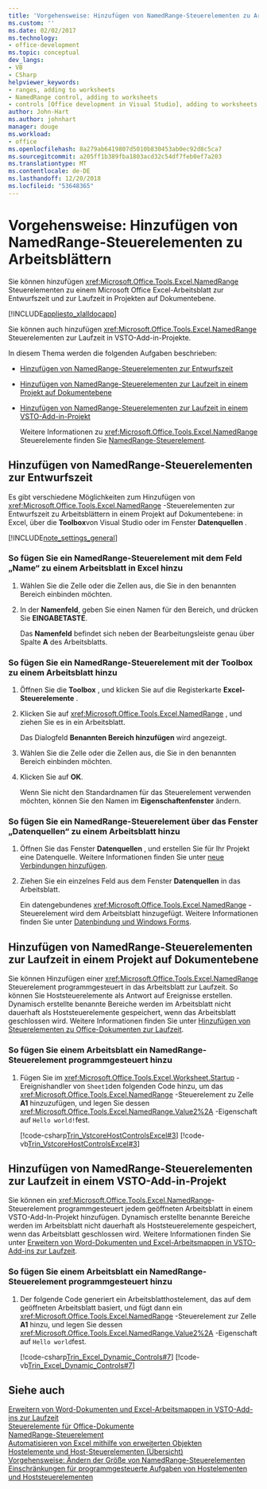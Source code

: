 ```yaml
---
title: 'Vorgehensweise: Hinzufügen von NamedRange-Steuerelementen zu Arbeitsblättern'
ms.custom: ''
ms.date: 02/02/2017
ms.technology:
- office-development
ms.topic: conceptual
dev_langs:
- VB
- CSharp
helpviewer_keywords:
- ranges, adding to worksheets
- NamedRange control, adding to worksheets
- controls [Office development in Visual Studio], adding to worksheets
author: John-Hart
ms.author: johnhart
manager: douge
ms.workload:
- office
ms.openlocfilehash: 8a279ab6419807d5010b830453ab0ec92d8c5ca7
ms.sourcegitcommit: a205ff1b389fba1803acd32c54df7feb0ef7a203
ms.translationtype: MT
ms.contentlocale: de-DE
ms.lasthandoff: 12/20/2018
ms.locfileid: "53648365"
---
```

# <a name="how-to-add-namedrange-controls-to-worksheets"></a>Vorgehensweise: Hinzufügen von NamedRange-Steuerelementen zu Arbeitsblättern
  Sie können hinzufügen <xref:Microsoft.Office.Tools.Excel.NamedRange> Steuerelementen zu einem Microsoft Office Excel-Arbeitsblatt zur Entwurfszeit und zur Laufzeit in Projekten auf Dokumentebene.  
  
 [!INCLUDE[appliesto_xlalldocapp](../vsto/includes/appliesto-xlalldocapp-md.md)]  
  
 Sie können auch hinzufügen <xref:Microsoft.Office.Tools.Excel.NamedRange> Steuerelementen zur Laufzeit in VSTO-Add-in-Projekte.  
  
 In diesem Thema werden die folgenden Aufgaben beschrieben:  
  
- [Hinzufügen von NamedRange-Steuerelementen zur Entwurfszeit](#designtime)  
  
- [Hinzufügen von NamedRange-Steuerelementen zur Laufzeit in einem Projekt auf Dokumentebene](#runtimedoclevel)  
  
- [Hinzufügen von NamedRange-Steuerelementen zur Laufzeit in einem VSTO-Add-in-Projekt](#runtimeaddin)  
  
  Weitere Informationen zu <xref:Microsoft.Office.Tools.Excel.NamedRange> Steuerelemente finden Sie [NamedRange-Steuerelement](../vsto/namedrange-control.md).  
  
##  <a name="designtime"></a> Hinzufügen von NamedRange-Steuerelementen zur Entwurfszeit  
 Es gibt verschiedene Möglichkeiten zum Hinzufügen von <xref:Microsoft.Office.Tools.Excel.NamedRange> -Steuerelementen zur Entwurfszeit zu Arbeitsblättern in einem Projekt auf Dokumentebene: in Excel, über die **Toolbox**von Visual Studio oder im Fenster **Datenquellen** .  
  
 [!INCLUDE[note_settings_general](../sharepoint/includes/note-settings-general-md.md)]  
  
### <a name="to-add-a-namedrange-control-to-a-worksheet-using-the-name-box-in-excel"></a>So fügen Sie ein NamedRange-Steuerelement mit dem Feld „Name“ zu einem Arbeitsblatt in Excel hinzu  
  
1.  Wählen Sie die Zelle oder die Zellen aus, die Sie in den benannten Bereich einbinden möchten.  
  
2.  In der **Namenfeld**, geben Sie einen Namen für den Bereich, und drücken Sie **EINGABETASTE**.  
  
     Das **Namenfeld** befindet sich neben der Bearbeitungsleiste genau über Spalte **A** des Arbeitsblatts.  
  
### <a name="to-add-a-namedrange-control-to-a-worksheet-using-the-toolbox"></a>So fügen Sie ein NamedRange-Steuerelement mit der Toolbox zu einem Arbeitsblatt hinzu  
  
1.  Öffnen Sie die **Toolbox** , und klicken Sie auf die Registerkarte **Excel-Steuerelemente** .  
  
2.  Klicken Sie auf <xref:Microsoft.Office.Tools.Excel.NamedRange> , und ziehen Sie es in ein Arbeitsblatt.  
  
     Das Dialogfeld **Benannten Bereich hinzufügen** wird angezeigt.  
  
3.  Wählen Sie die Zelle oder die Zellen aus, die Sie in den benannten Bereich einbinden möchten.  
  
4.  Klicken Sie auf **OK**.  
  
     Wenn Sie nicht den Standardnamen für das Steuerelement verwenden möchten, können Sie den Namen im **Eigenschaftenfenster** ändern.  
  
### <a name="to-add-a-namedrange-control-to-a-worksheet-using-the-data-sources-window"></a>So fügen Sie ein NamedRange-Steuerelement über das Fenster „Datenquellen“ zu einem Arbeitsblatt hinzu  
  
1.  Öffnen Sie das Fenster **Datenquellen** , und erstellen Sie für Ihr Projekt eine Datenquelle. Weitere Informationen finden Sie unter [neue Verbindungen hinzufügen](../data-tools/add-new-connections.md).  
  
2.  Ziehen Sie ein einzelnes Feld aus dem Fenster **Datenquellen** in das Arbeitsblatt.  
  
     Ein datengebundenes <xref:Microsoft.Office.Tools.Excel.NamedRange> -Steuerelement wird dem Arbeitsblatt hinzugefügt. Weitere Informationen finden Sie unter [Datenbindung und Windows Forms](/dotnet/framework/winforms/data-binding-and-windows-forms).  
  
##  <a name="runtimedoclevel"></a> Hinzufügen von NamedRange-Steuerelementen zur Laufzeit in einem Projekt auf Dokumentebene  
 Sie können Hinzufügen einer <xref:Microsoft.Office.Tools.Excel.NamedRange> Steuerelement programmgesteuert in das Arbeitsblatt zur Laufzeit. So können Sie Hoststeuerelemente als Antwort auf Ereignisse erstellen. Dynamisch erstellte benannte Bereiche werden im Arbeitsblatt nicht dauerhaft als Hoststeuerelemente gespeichert, wenn das Arbeitsblatt geschlossen wird. Weitere Informationen finden Sie unter [Hinzufügen von Steuerelementen zu Office-Dokumenten zur Laufzeit](../vsto/adding-controls-to-office-documents-at-run-time.md).  
  
### <a name="to-add-a-namedrange-control-to-a-worksheet-programmatically"></a>So fügen Sie einem Arbeitsblatt ein NamedRange-Steuerelement programmgesteuert hinzu  
  
1.  Fügen Sie im <xref:Microsoft.Office.Tools.Excel.Worksheet.Startup> -Ereignishandler von `Sheet1`den folgenden Code hinzu, um das <xref:Microsoft.Office.Tools.Excel.NamedRange> -Steuerelement zu Zelle **A1** hinzuzufügen, und legen Sie dessen <xref:Microsoft.Office.Tools.Excel.NamedRange.Value2%2A> -Eigenschaft auf `Hello world!`fest.  
  
     [!code-csharp[Trin_VstcoreHostControlsExcel#3](../vsto/codesnippet/CSharp/Trin_VstcoreHostControlsExcelCS/Sheet1.cs#3)]
     [!code-vb[Trin_VstcoreHostControlsExcel#3](../vsto/codesnippet/VisualBasic/Trin_VstcoreHostControlsExcelVB/Sheet1.vb#3)]  
  
##  <a name="runtimeaddin"></a> Hinzufügen von NamedRange-Steuerelementen zur Laufzeit in einem VSTO-Add-in-Projekt  
 Sie können ein <xref:Microsoft.Office.Tools.Excel.NamedRange>-Steuerelement programmgesteuert jedem geöffneten Arbeitsblatt in einem VSTO-Add-In-Projekt hinzufügen. Dynamisch erstellte benannte Bereiche werden im Arbeitsblatt nicht dauerhaft als Hoststeuerelemente gespeichert, wenn das Arbeitsblatt geschlossen wird. Weitere Informationen finden Sie unter [Erweitern von Word-Dokumenten und Excel-Arbeitsmappen in VSTO-Add-ins zur Laufzeit](../vsto/extending-word-documents-and-excel-workbooks-in-vsto-add-ins-at-run-time.md).  
  
### <a name="to-add-a-namedrange-control-to-a-worksheet-programmatically"></a>So fügen Sie einem Arbeitsblatt ein NamedRange-Steuerelement programmgesteuert hinzu  
  
1.  Der folgende Code generiert ein Arbeitsblatthostelement, das auf dem geöffneten Arbeitsblatt basiert, und fügt dann ein <xref:Microsoft.Office.Tools.Excel.NamedRange> -Steuerelement zur Zelle **A1** hinzu, und legen Sie dessen <xref:Microsoft.Office.Tools.Excel.NamedRange.Value2%2A> -Eigenschaft auf `Hello world`fest.  
  
     [!code-csharp[Trin_Excel_Dynamic_Controls#7](../vsto/codesnippet/CSharp/Trin_Excel_Dynamic_Controls/ThisAddIn.cs#7)]
     [!code-vb[Trin_Excel_Dynamic_Controls#7](../vsto/codesnippet/VisualBasic/Trin_Excel_Dynamic_Controls/ThisAddIn.vb#7)]  
  
## <a name="see-also"></a>Siehe auch  
 [Erweitern von Word-Dokumenten und Excel-Arbeitsmappen in VSTO-Add-ins zur Laufzeit](../vsto/extending-word-documents-and-excel-workbooks-in-vsto-add-ins-at-run-time.md)   
 [Steuerelemente für Office-Dokumente](../vsto/controls-on-office-documents.md)   
 [NamedRange-Steuerelement](../vsto/namedrange-control.md)   
 [Automatisieren von Excel mithilfe von erweiterten Objekten](../vsto/automating-excel-by-using-extended-objects.md)   
 [Hostelemente und Host-Steuerelementen (Übersicht)](../vsto/host-items-and-host-controls-overview.md)   
 [Vorgehensweise: Ändern der Größe von NamedRange-Steuerelementen](../vsto/how-to-resize-namedrange-controls.md)   
 [Einschränkungen für programmgesteuerte Aufgaben von Hostelementen und Hoststeuerelementen](../vsto/programmatic-limitations-of-host-items-and-host-controls.md)  
  
  